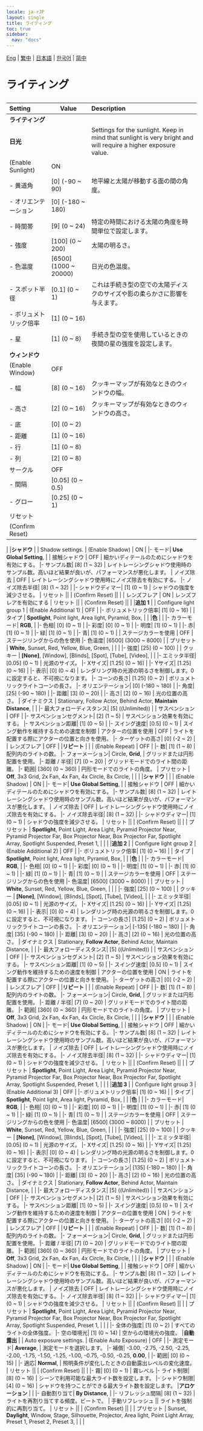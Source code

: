 ```yaml
---
locale: ja-rJP
layout: single
title: ライティング
toc: true
sidebar:
  nav: "docs"
---
```

[Eng](/dancexr/menu/2025.4/scene/lighting.md) | [繁中](/tw/dancexr/menu/2025.4/scene/lighting.md) | [日本語](/jp/dancexr/menu/2025.4/scene/lighting.md) | [한국어](/kr/dancexr/menu/2025.4/scene/lighting.md) | [简中](/zh/dancexr/menu/2025.4/scene/lighting.md)
# ライティング
## 
| Setting | Value | Description |
| :--- | --- | :--- |
|**ライティング** | | 
|**日光** | | Settings for the sunlight. Keep in mind that sunlight is very bright and will require a higher exposure value.
| (Enable Sunlight) | ON | 
|- 黄道角| [0] (-90 ~ 90) | 地平線と太陽が移動する面の間の角度。
|- オリエンテーション| [0] (-180 ~ 180) | 
|- 時間帯| [9] (0 ~ 24) | 特定の時間における太陽の角度を時間単位で設定します。
|- 強度| [100] (0 ~ 200) | 太陽の明るさ。
|- 色温度| [6500] (1000 ~ 20000) | 日光の色温度。
|- スポット半径| [0.1] (0 ~ 1) | これは手続き型の空での太陽ディスクのサイズや影の柔らかさに影響を与えます。
|- ボリュメトリック倍率| [1] (0 ~ 16) | 
|- 星| [1] (0 ~ 8) | 手続き型の空を使用しているときの夜間の星の強度を設定します。
|**ウィンドウ** | | 
| (Enable Window) | OFF | 
|- 幅| [8] (0 ~ 16) | クッキーマップが有効なときのウィンドウの幅。
|- 高さ| [2] (0 ~ 16) | クッキーマップが有効なときのウィンドウの高さ。
|- 底| [0] (0 ~ 2) | 
|- 距離| [1] (0 ~ 16) | 
|- 行| [1] (0 ~ 8) | 
|- 列| [2] (0 ~ 8) | 
| サークル | OFF | 
|- 間隔| [0.05] (0 ~ 0.5) | 
|- グロー| [0.25] (0 ~ 1) | 
| リセット || 
| (Confirm Reset) || 
|
|**シャドウ** | | Shadow settings.
| (Enable Shadow) | ON | 
|- モード|  **Use Global Setting**,  | 
| 接触シャドウ | OFF | 細かいディテールのためにシャドウを有効にする。
|- サンプル数| [8] (1 ~ 32) | レイトレーシングシャドウ使用時のサンプル数。高いほど結果が良いが、パフォーマンスが悪化します。
| ノイズ除去 | OFF | レイトレーシングシャドウ使用時にノイズ除去を有効にする。
|- ノイズ除去半径| [8] (1 ~ 32) | 
|- シャドウディマー| [1] (0 ~ 1) | シャドウの強度を減少させる。
| リセット || 
| (Confirm Reset) || 
|
| レンズフレア | ON | レンズフレアを有効にする
| リセット || 
| (Confirm Reset) || 
|
|**追加 1** | | Configure light group 1
| (Enable Additional 1) | OFF | 
|- ボリュメトリック倍率| [1] (0 ~ 16) | 
| タイプ |  **Spotlight**,  Point light,  Area light,  Pyramid,  Box,  |  |
|**色** | | 
|- カラーモード|  **RGB**,  | 
|- 色相| [0] (0 ~ 1) | 
|- 彩度| [0] (0 ~ 1) | 
|- 明度| [1] (0 ~ 1) | 
|- 赤| [1] (0 ~ 1) | 
|- 緑| [1] (0 ~ 1) | 
|- 青| [1] (0 ~ 1) | 
| ステージカラーを使用 | OFF | ステージリングからの色を使用
|- 色温度| [6500] (3000 ~ 8000) | 
| プリセット |  **White**,  Sunset,  Red,  Yellow,  Blue,  Green,  |  |
|
|- 強度| [25] (0 ~ 100) | 
| クッキー |  **[None]**,  [Window],  [Blinds],  [Spot],  [Tube],  [Video],  |  |
|- エミッタ半径| [0.05] (0 ~ 1) | 光源のサイズ。
|- Xサイズ| [1.25] (0 ~ 16) | 
|- Yサイズ| [1.25] (0 ~ 16) | 
|- 表示| [0] (0 ~ 4) | レンダリング時の光源の明るさを制御します。0に設定すると、不可視になります。
|- コーンの長さ| [1.25] (0 ~ 2) | ボリュメトリックライトコーンの長さ。
|- オリエンテーション| [0] (-180 ~ 180) | 
|- 角度| [25] (-90 ~ 180) | 
|- 距離| [3] (0 ~ 20) | 
|- 高さ| [2] (0 ~ 16) | 光の位置の高さ。
| ダイナミクス |  Stationary,  Follow Actor,  Behind Actor,  **Maintain Distance**,  |  |
|- 最大フォローディスタンス| [5] ((Unlimited)) | 
| サスペンション | OFF | 
|- サスペンションセグメント| [2] (1 ~ 5) | サスペンション効果を有効にする。
|- サスペンション距離| [1] (0 ~ 5) | 
|- スイング速度| [0.5] (0 ~ 1) | スイング動作を維持するための速度を制御
| アクターの位置を使用 | OFF | ライトを配置する際にアクターの位置と向きを使用。
|- ターゲットの高さ| [0] (-2 ~ 2) | 
| レンズフレア | OFF | 
|**リピート** | | 
| (Enable Repeat) | OFF | 
|- 数| [1] (1 ~ 8) | 配列内のライトの数。
|- フォーメーション|  Circle,  **Grid**,  | グリッドまたは円形配置を使用。
|- 距離 / 半径| [7] (0 ~ 20) | グリッドモードでのライト間の距離。
|- 範囲| [360] (0 ~ 360) | 円形モードでのライトの角度。
| プリセット |  **Off**,  3x3 Grid,  2x Fan,  4x Fan,  4x Circle,  8x Circle,  |  |
|
|**シャドウ** | | 
| (Enable Shadow) | ON | 
|- モード|  **Use Global Setting**,  | 
| 接触シャドウ | OFF | 細かいディテールのためにシャドウを有効にする。
|- サンプル数| [8] (1 ~ 32) | レイトレーシングシャドウ使用時のサンプル数。高いほど結果が良いが、パフォーマンスが悪化します。
| ノイズ除去 | OFF | レイトレーシングシャドウ使用時にノイズ除去を有効にする。
|- ノイズ除去半径| [8] (1 ~ 32) | 
|- シャドウディマー| [1] (0 ~ 1) | シャドウの強度を減少させる。
| リセット || 
| (Confirm Reset) || 
|
| プリセット |  **Spotlight**,  Point Light,  Area Light,  Pyramid Projector Near,  Pyramid Projector Far,  Box Projector Near,  Box Projector Far,  Spotlight Array,  Spotlight Suspended,  Preset 1,  |  |
|
|**追加 2** | | Configure light group 2
| (Enable Additional 2) | OFF | 
|- ボリュメトリック倍率| [1] (0 ~ 16) | 
| タイプ |  **Spotlight**,  Point light,  Area light,  Pyramid,  Box,  |  |
|**色** | | 
|- カラーモード|  **RGB**,  | 
|- 色相| [0] (0 ~ 1) | 
|- 彩度| [0] (0 ~ 1) | 
|- 明度| [1] (0 ~ 1) | 
|- 赤| [1] (0 ~ 1) | 
|- 緑| [1] (0 ~ 1) | 
|- 青| [1] (0 ~ 1) | 
| ステージカラーを使用 | OFF | ステージリングからの色を使用
|- 色温度| [6500] (3000 ~ 8000) | 
| プリセット |  **White**,  Sunset,  Red,  Yellow,  Blue,  Green,  |  |
|
|- 強度| [25] (0 ~ 100) | 
| クッキー |  **[None]**,  [Window],  [Blinds],  [Spot],  [Tube],  [Video],  |  |
|- エミッタ半径| [0.05] (0 ~ 1) | 光源のサイズ。
|- Xサイズ| [1.25] (0 ~ 16) | 
|- Yサイズ| [1.25] (0 ~ 16) | 
|- 表示| [0] (0 ~ 4) | レンダリング時の光源の明るさを制御します。0に設定すると、不可視になります。
|- コーンの長さ| [1.25] (0 ~ 2) | ボリュメトリックライトコーンの長さ。
|- オリエンテーション| [-135] (-180 ~ 180) | 
|- 角度| [35] (-90 ~ 180) | 
|- 距離| [3] (0 ~ 20) | 
|- 高さ| [2] (0 ~ 16) | 光の位置の高さ。
| ダイナミクス |  Stationary,  **Follow Actor**,  Behind Actor,  Maintain Distance,  |  |
|- 最大フォローディスタンス| [5] ((Unlimited)) | 
| サスペンション | OFF | 
|- サスペンションセグメント| [2] (1 ~ 5) | サスペンション効果を有効にする。
|- サスペンション距離| [1] (0 ~ 5) | 
|- スイング速度| [0.5] (0 ~ 1) | スイング動作を維持するための速度を制御
| アクターの位置を使用 | ON | ライトを配置する際にアクターの位置と向きを使用。
|- ターゲットの高さ| [0] (-2 ~ 2) | 
| レンズフレア | OFF | 
|**リピート** | | 
| (Enable Repeat) | OFF | 
|- 数| [1] (1 ~ 8) | 配列内のライトの数。
|- フォーメーション|  Circle,  **Grid**,  | グリッドまたは円形配置を使用。
|- 距離 / 半径| [7] (0 ~ 20) | グリッドモードでのライト間の距離。
|- 範囲| [360] (0 ~ 360) | 円形モードでのライトの角度。
| プリセット |  **Off**,  3x3 Grid,  2x Fan,  4x Fan,  4x Circle,  8x Circle,  |  |
|
|**シャドウ** | | 
| (Enable Shadow) | ON | 
|- モード|  **Use Global Setting**,  | 
| 接触シャドウ | OFF | 細かいディテールのためにシャドウを有効にする。
|- サンプル数| [8] (1 ~ 32) | レイトレーシングシャドウ使用時のサンプル数。高いほど結果が良いが、パフォーマンスが悪化します。
| ノイズ除去 | OFF | レイトレーシングシャドウ使用時にノイズ除去を有効にする。
|- ノイズ除去半径| [8] (1 ~ 32) | 
|- シャドウディマー| [1] (0 ~ 1) | シャドウの強度を減少させる。
| リセット || 
| (Confirm Reset) || 
|
| プリセット |  **Spotlight**,  Point Light,  Area Light,  Pyramid Projector Near,  Pyramid Projector Far,  Box Projector Near,  Box Projector Far,  Spotlight Array,  Spotlight Suspended,  Preset 1,  |  |
|
|**追加 3** | | Configure light group 3
| (Enable Additional 3) | OFF | 
|- ボリュメトリック倍率| [1] (0 ~ 16) | 
| タイプ |  **Spotlight**,  Point light,  Area light,  Pyramid,  Box,  |  |
|**色** | | 
|- カラーモード|  **RGB**,  | 
|- 色相| [0] (0 ~ 1) | 
|- 彩度| [0] (0 ~ 1) | 
|- 明度| [1] (0 ~ 1) | 
|- 赤| [1] (0 ~ 1) | 
|- 緑| [1] (0 ~ 1) | 
|- 青| [1] (0 ~ 1) | 
| ステージカラーを使用 | OFF | ステージリングからの色を使用
|- 色温度| [6500] (3000 ~ 8000) | 
| プリセット |  **White**,  Sunset,  Red,  Yellow,  Blue,  Green,  |  |
|
|- 強度| [25] (0 ~ 100) | 
| クッキー |  **[None]**,  [Window],  [Blinds],  [Spot],  [Tube],  [Video],  |  |
|- エミッタ半径| [0.05] (0 ~ 1) | 光源のサイズ。
|- Xサイズ| [1.25] (0 ~ 16) | 
|- Yサイズ| [1.25] (0 ~ 16) | 
|- 表示| [0] (0 ~ 4) | レンダリング時の光源の明るさを制御します。0に設定すると、不可視になります。
|- コーンの長さ| [1.25] (0 ~ 2) | ボリュメトリックライトコーンの長さ。
|- オリエンテーション| [135] (-180 ~ 180) | 
|- 角度| [35] (-90 ~ 180) | 
|- 距離| [3] (0 ~ 20) | 
|- 高さ| [2] (0 ~ 16) | 光の位置の高さ。
| ダイナミクス |  Stationary,  **Follow Actor**,  Behind Actor,  Maintain Distance,  |  |
|- 最大フォローディスタンス| [5] ((Unlimited)) | 
| サスペンション | OFF | 
|- サスペンションセグメント| [2] (1 ~ 5) | サスペンション効果を有効にする。
|- サスペンション距離| [1] (0 ~ 5) | 
|- スイング速度| [0.5] (0 ~ 1) | スイング動作を維持するための速度を制御
| アクターの位置を使用 | ON | ライトを配置する際にアクターの位置と向きを使用。
|- ターゲットの高さ| [0] (-2 ~ 2) | 
| レンズフレア | OFF | 
|**リピート** | | 
| (Enable Repeat) | OFF | 
|- 数| [1] (1 ~ 8) | 配列内のライトの数。
|- フォーメーション|  Circle,  **Grid**,  | グリッドまたは円形配置を使用。
|- 距離 / 半径| [7] (0 ~ 20) | グリッドモードでのライト間の距離。
|- 範囲| [360] (0 ~ 360) | 円形モードでのライトの角度。
| プリセット |  **Off**,  3x3 Grid,  2x Fan,  4x Fan,  4x Circle,  8x Circle,  |  |
|
|**シャドウ** | | 
| (Enable Shadow) | ON | 
|- モード|  **Use Global Setting**,  | 
| 接触シャドウ | OFF | 細かいディテールのためにシャドウを有効にする。
|- サンプル数| [8] (1 ~ 32) | レイトレーシングシャドウ使用時のサンプル数。高いほど結果が良いが、パフォーマンスが悪化します。
| ノイズ除去 | OFF | レイトレーシングシャドウ使用時にノイズ除去を有効にする。
|- ノイズ除去半径| [8] (1 ~ 32) | 
|- シャドウディマー| [1] (0 ~ 1) | シャドウの強度を減少させる。
| リセット || 
| (Confirm Reset) || 
|
| プリセット |  **Spotlight**,  Point Light,  Area Light,  Pyramid Projector Near,  Pyramid Projector Far,  Box Projector Near,  Box Projector Far,  Spotlight Array,  Spotlight Suspended,  Preset 1,  |  |
|
|- 全体の強度| [1] (0 ~ 2) | すべてのライトの全体強度。
|- 空の環境光| [1] (0 ~ 14) | 空からの環境光の強度。
|**自動露出** | | Auto exposure settings.
| (Enable Auto Exposure) | OFF | 
|- 測定モード|  **Average**,  | 測定モードを選択します。
|- 補償|  -3.00,  -2.75,  -2.50,  -2.25,  -2.00,  -1.75,  -1.50,  -1.25,  -1.00,  -0.75,  -0.50,  -0.25,  **0.00**,  | 
|- 範囲| [0] (0 ~ 15) | 
|- 適応|  **Normal**,  | 照明条件が変化したときの自動露出レベルの変化速度。
| リセット || 
| (Confirm Reset) || 
|
|- 霧| [0] (0 ~ 1) | 霧レベル
|- ライト制限| [8] (0 ~ 16) | シーンで利用可能な最大ライト数を設定します。
|- シャドウ制限| [4] (0 ~ 16) | シャドウを持つことができる最大ライト数を設定します。
|**アロケーション** | | 
|- 自動割り当て|  **By Distance**,  | 
|- リフレッシュ間隔| [8] (1 ~ 32) | ライトを再割り当てする頻度。ビートで。
| 手動リフレッシュ || ライトを強制的に再割り当て。
| リセット || 
| (Confirm Reset) || 
|
| プリセット |  Sunset,  **Daylight**,  Window,  Stage,  Silhouette,  Projector,  Area light,  Point Light Array,  Preset 1,  Preset 2,  Preset 3,  |  |
|
